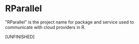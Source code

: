 # RParallel

"RParallel" is the project name for package and service used to communicate with cloud providers in R.

[UNFINISHED]